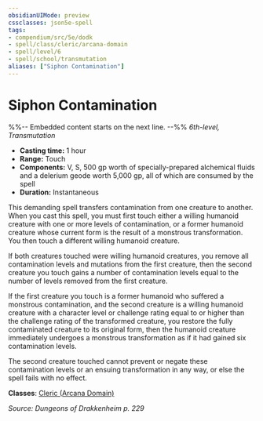 ```yaml
---
obsidianUIMode: preview
cssclasses: json5e-spell
tags:
- compendium/src/5e/dodk
- spell/class/cleric/arcana-domain
- spell/level/6
- spell/school/transmutation
aliases: ["Siphon Contamination"]
---
```

# Siphon Contamination
%%-- Embedded content starts on the next line. --%%
*6th-level, Transmutation*  

- **Casting time:** 1 hour
- **Range:** Touch
- **Components:** V, S, 500 gp worth of specially-prepared alchemical fluids and a delerium geode worth 5,000 gp, all of which are consumed by the spell
- **Duration:** Instantaneous

This demanding spell transfers contamination from one creature to another. When you cast this spell, you must first touch either a willing humanoid creature with one or more levels of contamination, or a former humanoid creature whose current form is the result of a monstrous transformation. You then touch a different willing humanoid creature.

If both creatures touched were willing humanoid creatures, you remove all contamination levels and mutations from the first creature, then the second creature you touch gains a number of contamination levels equal to the number of levels removed from the first creature.

If the first creature you touch is a former humanoid who suffered a monstrous contamination, and the second creature is a willing humanoid creature with a character level or challenge rating equal to or higher than the challenge rating of the transformed creature, you restore the fully contaminated creature to its original form, then the humanoid creature immediately undergoes a monstrous transformation as if it had gained six contamination levels.

The second creature touched cannot prevent or negate these contamination levels or an ensuing transformation in any way, or else the spell fails with no effect.

**Classes**: [Cleric (Arcana Domain)](/Systems/5e/classes/cleric-arcana-domain-scag.md)

*Source: Dungeons of Drakkenheim p. 229*
